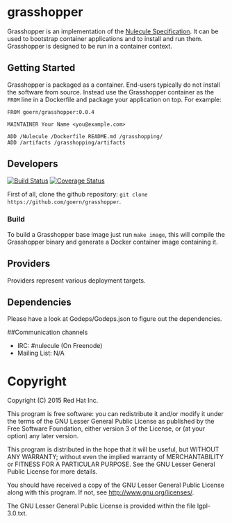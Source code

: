 # grasshopper

Grasshopper is an implementation of the [Nulecule Specification](http://www.projectatomic.io/docs/nulecule/). It can be used to bootstrap container applications and to install and run them. Grasshopper is designed to be run in a container context.

## Getting Started

Grasshopper is packaged as a container. End-users typically do not install the software from source. Instead use the Grasshopper container as the `FROM` line in a Dockerfile and package your application on top. For example:

```
FROM goern/grasshopper:0.0.4

MAINTAINER Your Name <you@example.com>

ADD /Nulecule /Dockerfile README.md /grasshopping/
ADD /artifacts /grasshopping/artifacts
```


## Developers

[![Build Status](https://travis-ci.org/goern/grasshopper.svg?branch=master)](https://travis-ci.org/goern/grasshopper)
[![Coverage Status](https://coveralls.io/repos/goern/grasshopper/badge.svg?branch=master&service=github)](https://coveralls.io/github/goern/grasshopper?branch=master)

First of all, clone the github repository: `git clone https://github.com/goern/grasshopper`.

### Build

To build a Grasshopper base image just run `make image`, this will compile the
Grasshopper binary and generate a Docker container image containing it.


## Providers

Providers represent various deployment targets.

## Dependencies

Please have a look at Godeps/Godeps.json to figure out the dependencies.

##Communication channels

* IRC: #nulecule (On Freenode)
* Mailing List: N/A

# Copyright

Copyright (C) 2015 Red Hat Inc.

This program is free software: you can redistribute it and/or modify
it under the terms of the GNU Lesser General Public License as published by
the Free Software Foundation, either version 3 of the License, or
(at your option) any later version.

This program is distributed in the hope that it will be useful,
but WITHOUT ANY WARRANTY; without even the implied warranty of
MERCHANTABILITY or FITNESS FOR A PARTICULAR PURPOSE.  See the
GNU Lesser General Public License for more details.

You should have received a copy of the GNU Lesser General Public License
along with this program. If not, see <http://www.gnu.org/licenses/>.

The GNU Lesser General Public License is provided within the file lgpl-3.0.txt.
